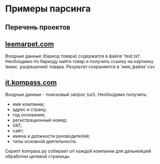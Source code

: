 # Примеры парсинга

Перечень проектов
---
## [leemarpet.com](/leemarpet)
Входные данные (баркод товара) содержатся в файле 'test.txt'.
Необходимо по баркоду найти товар и получить ссылку на картинку (макс. разрешения) товара.
Результат сохраняется в 'имя_файла'.csv

## [it.kompass.com](/kompass)
Входные данные - поисковый запрос (url).
Необходимо получить:
* имя компании;
* адрес и страну;
* год основания;
* регистрационный номер;
* VAT;
* сайт;
* имена и должности руководителей;
* типы основной деятельности.

Скрипт kompass.py собирает url каждой компании для дальнейшей обработки целевой страницы.
